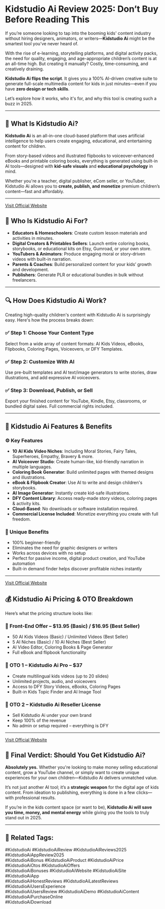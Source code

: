 # Kidstudio Ai Review 2025: Don’t Buy Before Reading This

If you’re someone looking to tap into the booming kids' content industry without hiring designers, animators, or writers—**Kidstudio Ai** might be the smartest tool you’ve never heard of.

With the rise of e-learning, storytelling platforms, and digital activity packs, the need for quality, engaging, and age-appropriate children’s content is at an all-time high. But creating it manually? Costly, time-consuming, and creatively draining.

**Kidstudio Ai flips the script**. It gives you a 100% AI-driven creative suite to generate full-scale multimedia content for kids in just minutes—even if you have **zero design or tech skills**.

Let’s explore how it works, who it's for, and why this tool is creating such a buzz in 2025.

---

## 🧠 What Is Kidstudio Ai?

**Kidstudio Ai** is an all-in-one cloud-based platform that uses artificial intelligence to help users create engaging, educational, and entertaining content for children.

From story-based videos and illustrated flipbooks to voiceover-enhanced eBooks and printable coloring books, everything is generated using built-in AI tools—designed with **kid-safe visuals** and **educational psychology** in mind.

Whether you're a teacher, digital publisher, eCom seller, or YouTuber, Kidstudio Ai allows you to **create, publish, and monetize** premium children’s content—fast and affordably.

---
[Visit Official Website](https://gloriareview.com/kidstudio-ai-review/)

## 🎯 Who Is Kidstudio Ai For?

- **Educators & Homeschoolers**: Create custom lesson materials and activities in minutes.  
- **Digital Creators & Printables Sellers**: Launch entire coloring books, storybooks, or educational kits on Etsy, Gumroad, or your own store.  
- **YouTubers & Animators**: Produce engaging moral or story-driven videos with built-in narration.  
- **Parents & Coaches**: Build personalized content for your kids’ growth and development.  
- **Publishers**: Generate PLR or educational bundles in bulk without freelancers.  

---

## 🔍 How Does Kidstudio Ai Work?

Creating high-quality children's content with Kidstudio Ai is surprisingly easy. Here's how the process breaks down:

### ✅ Step 1: Choose Your Content Type  
Select from a wide array of content formats: AI Kids Videos, eBooks, Flipbooks, Coloring Pages, Voiceovers, or DFY Templates.

### ✅ Step 2: Customize With AI  
Use pre-built templates and AI text/image generators to write stories, draw illustrations, and add expressive AI voiceovers.

### ✅ Step 3: Download, Publish, or Sell  
Export your finished content for YouTube, Kindle, Etsy, classrooms, or bundled digital sales. Full commercial rights included.

---

## 🌟 Kidstudio Ai Features & Benefits

### ⚙️ Key Features

- **10 AI Kids Video Niches**: Including Moral Stories, Fairy Tales, Superheroes, Empathy, Bravery & more.  
- **AI Voiceover Studio**: Create human-like, kid-friendly narration in multiple languages.  
- **Coloring Book Generator**: Build unlimited pages with themed designs and illustrations.  
- **eBook & Flipbook Creator**: Use AI to write and design children's storybooks.  
- **AI Image Generator**: Instantly create kid-safe illustrations.  
- **DFY Content Library**: Access ready-made story videos, coloring pages & activity kits.  
- **Cloud-Based**: No downloads or software installation required.  
- **Commercial License Included**: Monetize everything you create with full freedom.  

### 🧩 Unique Benefits

- 100% beginner-friendly  
- Eliminates the need for graphic designers or writers  
- Works across devices with no setup  
- Perfect for passive income, digital product creation, and YouTube automation  
- Built-in demand finder helps discover profitable niches instantly  

---
[Visit Official Website](https://gloriareview.com/kidstudio-ai-review/)

## 💰 Kidstudio Ai Pricing & OTO Breakdown

Here’s what the pricing structure looks like:

### 🔹 Front-End Offer – $13.95 (Basic) / $16.95 (Best Seller)

- 50 AI Kids Videos (Basic) / Unlimited Videos (Best Seller)  
- 5 AI Niches (Basic) / 10 AI Niches (Best Seller)  
- AI Video Editor, Coloring Books & Page Generator  
- Full eBook and flipbook functionality  

### 🔸 OTO 1 – **Kidstudio Ai Pro** – $37

- Create multilingual kids videos (up to 20 slides)  
- Unlimited projects, audio, and voiceovers  
- Access to DFY Story Videos, eBooks, Coloring Pages  
- Built-in Kids Topic Finder and AI Image Tool  

### 🔸 OTO 2 – **Kidstudio Ai Reseller License**

- Sell Kidstudio Ai under your own brand  
- Keep 100% of the revenue  
- No admin or setup required – everything is DFY  

---
[Visit Official Website](https://gloriareview.com/kidstudio-ai-review/)

## 🔎 Final Verdict: Should You Get Kidstudio Ai?

**Absolutely yes.** Whether you're looking to make money selling educational content, grow a YouTube channel, or simply want to create unique experiences for your own children—Kidstudio Ai delivers unmatched value.

It’s not just another AI tool; it’s a **strategic weapon** for the digital age of kids content. From ideation to publishing, everything is done in a few clicks—with professional results.

If you’re in the kids content space (or want to be), **Kidstudio Ai will save you time, money, and mental energy** while giving you the tools to truly stand out in 2025.

---

## 📌 Related Tags:  
#KidstudioAi #KidstudioAiReview #KidstudioAiReviews2025 #KidstudioAiAppReview2025  
#KidstudioAiBonus #KidstudioAiProduct #KidstudioAiPrice #KidstudioAiOtos #KidstudioAiOffers  
#KidstudioAiBonuses #KidstudioAiWebsite #KidstudioAiSite #KidstudioAiApp  
#KidstudioAiHonestReviews #KidstudioAiLatestReviews #KidstudioAiUsersExperience  
#KidstudioAiUsersReview #KidstudioAiDemo #KidstudioAiContent #KidstudioAiPurchaseOnline  
#KidstudioAiDownload

